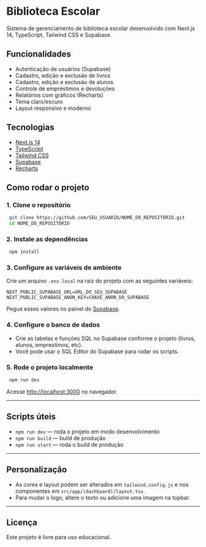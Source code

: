 # Biblioteca Escolar

Sistema de gerenciamento de biblioteca escolar desenvolvido com Next.js 14, TypeScript, Tailwind CSS e Supabase.

## Funcionalidades
- Autenticação de usuários (Supabase)
- Cadastro, edição e exclusão de livros
- Cadastro, edição e exclusão de alunos
- Controle de empréstimos e devoluções
- Relatórios com gráficos (Recharts)
- Tema claro/escuro
- Layout responsivo e moderno

## Tecnologias
- [Next.js 14](https://nextjs.org/)
- [TypeScript](https://www.typescriptlang.org/)
- [Tailwind CSS](https://tailwindcss.com/)
- [Supabase](https://supabase.com/)
- [Recharts](https://recharts.org/)

## Como rodar o projeto

### 1. Clone o repositório
```bash
 git clone https://github.com/SEU_USUARIO/NOME_DO_REPOSITORIO.git
 cd NOME_DO_REPOSITORIO
```

### 2. Instale as dependências
```bash
 npm install
```

### 3. Configure as variáveis de ambiente
Crie um arquivo `.env.local` na raiz do projeto com as seguintes variáveis:

```
NEXT_PUBLIC_SUPABASE_URL=URL_DO_SEU_SUPABASE
NEXT_PUBLIC_SUPABASE_ANON_KEY=CHAVE_ANON_DO_SUPABASE
```

Pegue esses valores no painel do [Supabase](https://app.supabase.com/).

### 4. Configure o banco de dados
- Crie as tabelas e funções SQL no Supabase conforme o projeto (livros, alunos, emprestimos, etc).
- Você pode usar o SQL Editor do Supabase para rodar os scripts.

### 5. Rode o projeto localmente
```bash
 npm run dev
```
Acesse [http://localhost:3000](http://localhost:3000) no navegador.

---

## Scripts úteis
- `npm run dev` — roda o projeto em modo desenvolvimento
- `npm run build` — build de produção
- `npm run start` — roda o build de produção

---

## Personalização
- As cores e layout podem ser alterados em `tailwind.config.js` e nos componentes em `src/app/(dashboard)/layout.tsx`.
- Para mudar o logo, altere o texto ou adicione uma imagem na topbar.

---

## Licença
Este projeto é livre para uso educacional.
